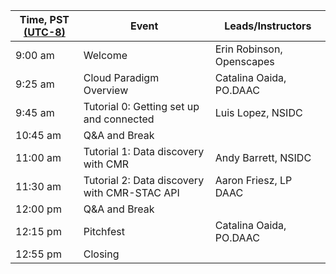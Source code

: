 | Time, PST [(UTC-8)](https://www.timeanddate.com/time/zones/pst) | Event | Leads/Instructors |
|------|-------|-------------------|
| 9:00 am | Welcome | Erin Robinson, Openscapes |
| 9:25 am | Cloud Paradigm Overview | Catalina Oaida, PO.DAAC |
| 9:45 am | Tutorial 0: Getting set up and connected | Luis Lopez, NSIDC |
| 10:45 am | Q&A and Break|  |
| 11:00 am | Tutorial 1: Data discovery with CMR | Andy Barrett, NSIDC |
| 11:30 am | Tutorial 2: Data discovery with CMR-STAC API | Aaron Friesz, LP DAAC |
| 12:00 pm | Q&A and Break|  |
| 12:15 pm | Pitchfest | Catalina Oaida, PO.DAAC |
| 12:55 pm | Closing |                   |
